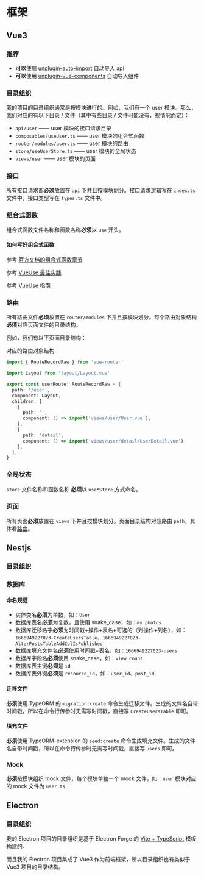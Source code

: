 <script setup>
import VueDirs from '../components/VueDirs.vue'
import VueRouteDemo from '../components/VueRouteDemo.vue'
import NestjsDirs from '../components/NestjsDirs.vue'
import ElectronDirs from '../components/ElectronDirs.vue'
</script>

# 框架

## Vue3

### 推荐

- **可以**使用 [unplugin-auto-import](https://github.com/unplugin/unplugin-auto-import) 自动导入 api
- **可以**使用 [unplugin-vue-components](https://github.com/unplugin/unplugin-vue-components) 自动导入组件

### 目录组织

<VueDirs />

我的项目的目录组织通常是按模块进行的。例如，我们有一个 user 模块。那么，我们对应的有以下目录 / 文件（其中有些目录 / 文件可能没有，视情况而定）：

- `api/user` —— user 模块的接口请求目录
- `composables/useUser.ts` —— user 模块的组合式函数
- `router/modules/user.ts` —— user 模块的路由
- `store/useUserStore.ts` —— user 模块的全局状态
- `views/user` —— user 模块的页面

### 接口

所有接口请求都**必须**放置在 `api` 下并且按模块划分。接口请求逻辑写在 `index.ts` 文件中，接口类型写在 `types.ts` 文件中。

### 组合式函数

组合式函数文件名称和函数名称**必须**以 `use` 开头。

#### 如何写好组合式函数

参考 [官方文档的组合式函数章节](https://cn.vuejs.org/guide/reusability/composables.html)

参考 [VueUse 最佳实践](https://vueuse.org/guide/best-practice.html)

参考 [VueUse 指南](https://vueuse.org/guidelines.html)

### 路由

所有路由文件**必须**放置在 `router/modules` 下并且按模块划分。每个路由对象结构**必须**对应页面文件的目录结构。

例如，我们有以下页面目录结构：

<VueRouteDemo />

对应的路由对象结构：

```ts
import { RouteRecordRaw } from 'vue-router'

import Layout from 'layout/Layout.vue'

export const userRoute: RouteRecordRaw = {
  path: '/user',
  component: Layout,
  children: [
    {
      path: '',
      component: () => import('views/user/User.vue'),
    },
    {
      path: 'detail',
      component: () => import('views/user/detail/UserDetail.vue'),
    },
  ],
}
```

### 全局状态

`store` 文件名称和函数名称 **必须**以 `use*Store` 方式命名。

### 页面

所有页面**必须**放置在 `views` 下并且按模块划分。页面目录结构对应路由 `path`，具体看[路由](#路由)。

## Nestjs

### 目录组织

<NestjsDirs />

### 数据库

#### 命名规范

- 实体类名**必须**为单数，如：`User`
- 数据库表名**必须**为复数，且使用 snake_case，如：`my_photos`
- 数据库迁移名字**必须**为时间戳+操作+表名+可选的（列操作+列名），如：`1666949227023-CreateUsersTable`、`1666949227023-AlterPostsTableAddColIsPublished`
- 数据库填充文件名**必须**使用时间戳+表名，如：`1666949227023-users`
- 数据库字段名**必须**使用 snake_case，如：`view_count`
- 数据库表主键**必须**是 `id`
- 数据库表外键**必须**是 `resource_id`，如：`user_id`、`post_id`

#### 迁移文件

**必须**使用 TypeORM 的 `migration:create` 命令生成迁移文件。生成的文件名自带时间戳，所以在命令行传参时无需写时间戳，直接写 `CreateUsersTable` 即可。

#### 填充文件

**必须**使用 TypeORM-extension 的 `seed:create` 命令生成填充文件。生成的文件名自带时间戳，所以在命令行传参时无需写时间戳，直接写 `users` 即可。

### Mock

**必须**按模块组织 mock 文件，每个模块单独一个 mock 文件，如：`user` 模块对应的 mock 文件为 `user.ts`

## Electron

### 目录组织

我的 Electron 项目的目录组织是基于 Electron Forge 的 [Vite + TypeScript](https://www.electronforge.io/templates/vite-+-typescript) 模板构建的。

而且我的 Electron 项目集成了 Vue3 作为前端框架，所以目录组织也有类似于 Vue3 项目的目录结构。

<ElectronDirs />
